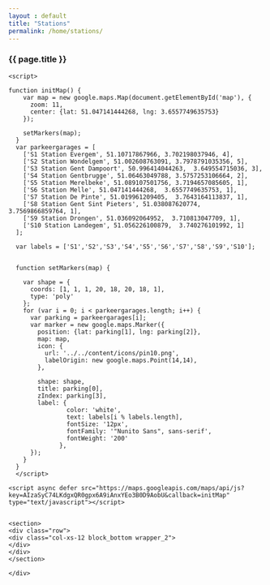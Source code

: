 ```yaml
---
layout : default
title: "Stations"
permalink: /home/stations/
---
```



<dl>
<div class="container">
<div class="row">
<div class="col-xs-12 block_top wrapper_3">
        <h3 class="text-center padding-block">{{ page.title }}</h3>
</div>
</div>

<section>
    <div class="row">
      <div class="col-xs-12" id="map">
      </div>
    </div>
</section>
<section>
    <div class="row row_background">
        <section class="page">
        </section>
    </div>
</section><!-- end container -->

    <script>
        
    function initMap() {
        var map = new google.maps.Map(document.getElementById('map'), {
          zoom: 11,
          center: {lat: 51.047141444268, lng: 3.6557749635753}
        });

        setMarkers(map);
      }
      var parkeergarages = [
        ['S1 Station Evergem', 51.10717867966, 3.702198037946, 4],
        ['S2 Station Wondelgem', 51.002608763091, 3.7978791035356, 5],
        ['S3 Station Gent Dampoort', 50.996414044263,  3.649554715036, 3],
        ['S4 Station Gentbrugge', 51.06463049788, 3.5757253106664, 2],
        ['S5 Station Merelbeke', 51.089107501756, 3.7194657085605, 1],
        ['S6 Station Melle', 51.047141444268,  3.6557749635753, 1],
        ['S7 Station De Pinte', 51.019961209405,  3.7643164113837, 1],
        ['S8 Station Gent Sint Pieters', 51.038087620774,  3.7569866859764, 1],
        ['S9 Station Drongen', 51.036092064952,  3.710813047709, 1],
        ['S10 Station Landegem', 51.056226100879,  3.740276101992, 1]
      ];

      var labels = ['S1','S2','S3','S4','S5','S6','S7','S8','S9','S10'];


      function setMarkers(map) {

        var shape = {
          coords: [1, 1, 1, 20, 18, 20, 18, 1],
          type: 'poly'
        };
        for (var i = 0; i < parkeergarages.length; i++) {
          var parking = parkeergarages[i];
          var marker = new google.maps.Marker({
            position: {lat: parking[1], lng: parking[2]},
            map: map,
            icon: {
              url: '../../content/icons/pin10.png',
              labelOrigin: new google.maps.Point(14,14),
            },
            
            shape: shape,
            title: parking[0],
            zIndex: parking[3],
            label: {
                    color: 'white',
                    text: labels[i % labels.length],
                    fontSize: '12px',
                    fontFamily: '"Nunito Sans", sans-serif',
                    fontWeight: '200'
                  },
          });
        }
      }
      </script>

    <script async defer src="https://maps.googleapis.com/maps/api/js?key=AIzaSyC74LKdgxQR0gpx6A9iAnxYEo3B0D9AobU&callback=initMap"
    type="text/javascript"></script>


    <section>
    <div class="row">
    <div class="col-xs-12 block_bottom wrapper_2">
    </div>
    </div>
    </section>

    </div>
</dl>